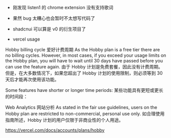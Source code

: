 * 刚发现 listen1 的 chrome extension 没有支持歌词
* 果然 bug 太糟心也会暂时不太想写代码了
* shadcnui 可以算是 v0 的衍生项目了

* vercel usage

Hobby billing cycle 爱好计费周期
As the Hobby plan is a free tier there are no billing cycles. However, in most cases, if you exceed your usage limits on the Hobby plan, you will have to wait until 30 days have passed before you can use the feature again.
由于 Hobby 计划是免费套餐，因此没有计费周期。但是，在大多数情况下，如果您超出了 Hobby 计划的使用限制，则必须等到 30 天后才能再次使用该功能。

Some features have shorter or longer time periods:
某些功能具有更短或更长的时间段：

Web Analytics 网站分析
As stated in the fair use guidelines, users on the Hobby plan are restricted to non-commercial, personal use only.
如合理使用指南所述，Hobby 计划的用户仅限于非商业性的个人用途。

https://vercel.com/docs/accounts/plans/hobby